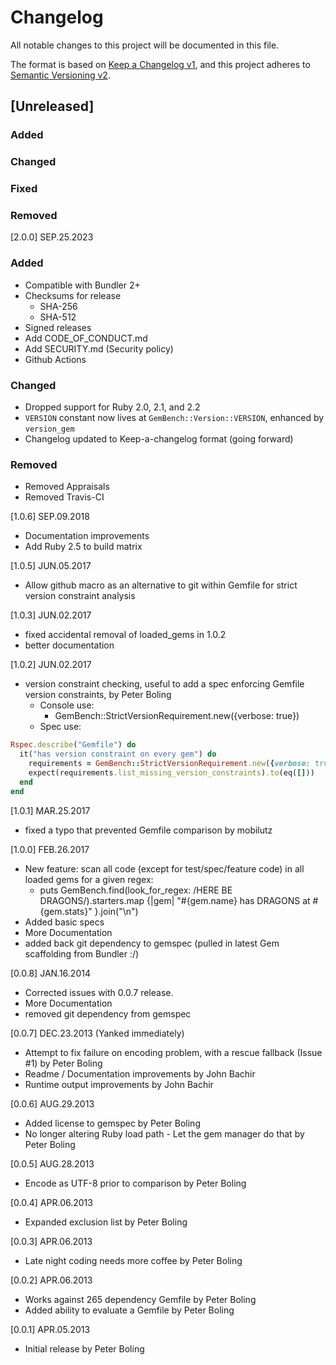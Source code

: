# Changelog

All notable changes to this project will be documented in this file.

The format is based on [Keep a Changelog v1](https://keepachangelog.com/en/1.0.0/),
and this project adheres to [Semantic Versioning v2](https://semver.org/spec/v2.0.0.html).

## [Unreleased]
### Added
### Changed
### Fixed
### Removed

[2.0.0] SEP.25.2023
### Added
* Compatible with Bundler 2+
* Checksums for release
  * SHA-256
  * SHA-512
* Signed releases
* Add CODE_OF_CONDUCT.md
* Add SECURITY.md (Security policy)
* Github Actions
### Changed
* Dropped support for Ruby 2.0, 2.1, and 2.2
* `VERSION` constant now lives at `GemBench::Version::VERSION`, enhanced by `version_gem`
* Changelog updated to Keep-a-changelog format (going forward)
### Removed
* Removed Appraisals
* Removed Travis-CI

[1.0.6] SEP.09.2018
* Documentation improvements
* Add Ruby 2.5 to build matrix

[1.0.5] JUN.05.2017
* Allow github macro as an alternative to git within Gemfile for strict version constraint analysis

[1.0.3] JUN.02.2017
* fixed accidental removal of loaded_gems in 1.0.2
* better documentation

[1.0.2] JUN.02.2017
* version constraint checking, useful to add a spec enforcing Gemfile version constraints, by Peter Boling
  - Console use:
    - GemBench::StrictVersionRequirement.new({verbose: true})
  - Spec use:
```ruby
Rspec.describe("Gemfile") do
  it("has version constraint on every gem") do
    requirements = GemBench::StrictVersionRequirement.new({verbose: true})
    expect(requirements.list_missing_version_constraints).to(eq([]))
  end
end
```

[1.0.1] MAR.25.2017
* fixed a typo that prevented Gemfile comparison by mobilutz

[1.0.0] FEB.26.2017
* New feature: scan all code (except for test/spec/feature code) in all loaded gems for a given regex:
  - puts GemBench.find(look_for_regex: /HERE BE DRAGONS/).starters.map {|gem| "#{gem.name} has DRAGONS at #{gem.stats}" }.join("\n")
* Added basic specs
* More Documentation
* added back git dependency to gemspec (pulled in latest Gem scaffolding from Bundler :/)

[0.0.8] JAN.16.2014
* Corrected issues with 0.0.7 release.
* More Documentation
* removed git dependency from gemspec

[0.0.7] DEC.23.2013 (Yanked immediately)
* Attempt to fix failure on encoding problem, with a rescue fallback (Issue #1) by Peter Boling
* Readme / Documentation improvements by John Bachir
* Runtime output improvements by John Bachir

[0.0.6] AUG.29.2013
* Added license to gemspec by Peter Boling
* No longer altering Ruby load path - Let the gem manager do that by Peter Boling

[0.0.5] AUG.28.2013
* Encode as UTF-8 prior to comparison by Peter Boling

[0.0.4] APR.06.2013
* Expanded exclusion list by Peter Boling

[0.0.3] APR.06.2013
* Late night coding needs more coffee by Peter Boling

[0.0.2] APR.06.2013
* Works against 265 dependency Gemfile by Peter Boling
* Added ability to evaluate a Gemfile by Peter Boling

[0.0.1] APR.05.2013
* Initial release by Peter Boling
